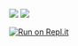 ![](https://komarev.com/ghpvc/?username=Ed13S&color=C9FFC9&style=for-the-badge)
![](https://komarev.com/ghpvc/?username=Ed13S&color=11FF17&style=plastic&label=Likes)

[![Run on Repl.it](https://repl.it/badge/github/huangsam/ultimate-python)](https://replit.com/@Eddie13S)
